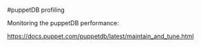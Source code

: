 #puppetDB profiling

Monitoring the puppetDB performance:

https://docs.puppet.com/puppetdb/latest/maintain_and_tune.html
